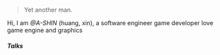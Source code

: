 

> Yet another man.


Hi, I am *@A-SHIN* (huang, xin), a software engineer  game developer  love game engine and graphics



##### Talks




